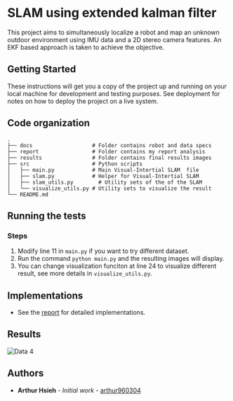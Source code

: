 # SLAM using extended kalman filter

This project aims to simultaneously localize a robot and map an unknown outdoor environment using IMU data and a 2D stereo camera features. An EKF based approach is taken to achieve the objective.


## Getting Started

These instructions will get you a copy of the project up and running on your local machine for development and testing purposes. See deployment for notes on how to deploy the project on a live system.

## Code organization

    .
    ├── docs                   # Folder contains robot and data specs
    ├── report                 # Folder contains my report analysis
    ├── results                # Folder contains final results images
    ├── src                    # Python scripts
    │   ├── main.py            # Main Visual-Intertial SLAM  file
    │   ├── slam.py            # Helper for Visual-Intertial SLAM
    │   ├── slam_utils.py	     # Utility sets of the of the SLAM
    │   └── visualize_utils.py # Utility sets to visualize the result
    └── README.md

## Running the tests

### Steps

1. Modify line 11 in `main.py` if you want to try different dataset.
2. Run the command `python main.py` and the resulting images will display.
3. You can change visualization funciton at line 24 to visualize different result, see more details in `visualize_utils.py`.

## Implementations

* See the [report](https://github.com/arthur960304/visual-inertial-slam/blob/master/report/report.pdf) for detailed implementations.

## Results
![Data 4](https://github.com/arthur960304/visual-inertial-slam/blob/master/results/compare22.png)


## Authors

* **Arthur Hsieh** - *Initial work* - [arthur960304](https://github.com/arthur960304)
